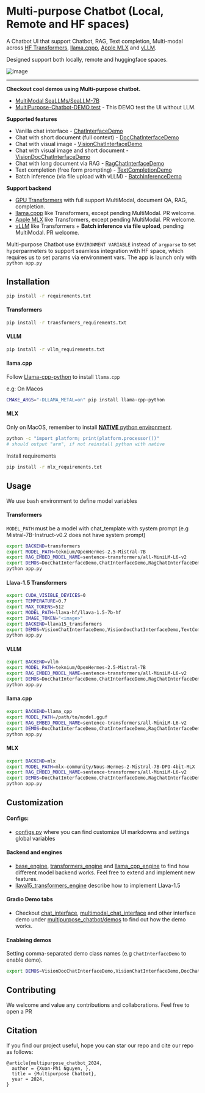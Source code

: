 # Multi-purpose Chatbot (Local, Remote and HF spaces)

A Chatbot UI that support Chatbot, RAG, Text completion, Multi-modal across [HF Transformers](https://github.com/huggingface/transformers), [llama.cppp](https://github.com/ggerganov/llama.cpp), [Apple MLX](https://github.com/ml-explore/mlx) and [vLLM](https://github.com/vllm-project/vllm).

Designed support both locally, remote and huggingface spaces.

![image](assets/image_doc_rag.gif)

---

**Checkout cool demos using Multi-purpose chatbot.**
- [MultiModal SeaLLMs/SeaLLM-7B](https://huggingface.co/spaces/SeaLLMs/SeaLLM-7B)
- [MultiPurpose-Chatbot-DEMO test](https://huggingface.co/spaces/nxphi47/MultiPurpose-Chatbot-DEMO) - This DEMO test the UI without LLM.

**Supported features**
- Vanilla chat interface - [ChatInterfaceDemo](multipurpose_chatbot/demos/chat_interface.py)
- Chat with short document (full context) - [DocChatInterfaceDemo](multipurpose_chatbot/demos/multimodal_chat_interface.py)
- Chat with visual image - [VisionChatInterfaceDemo](multipurpose_chatbot/demos/multimodal_chat_interface.py)
- Chat with visual image and short document - [VisionDocChatInterfaceDemo](multipurpose_chatbot/demos/multimodal_chat_interface.py)
- Chat with long document via RAG - [RagChatInterfaceDemo](multipurpose_chatbot/demos/rag_chat_interface.py)
- Text completion (free form prompting) - [TextCompletionDemo](multipurpose_chatbot/demos/text_completion.py)
- Batch inference (via file upload with vLLM) - [BatchInferenceDemo](multipurpose_chatbot/demos/batch_inference.py)

**Support backend**
- [GPU Transformers](https://github.com/huggingface/transformers) with full support MultiModal, document QA, RAG, completion.
- [llama.cppp](https://github.com/ggerganov/llama.cpp) like Transformers, except pending MultiModal. PR welcome.
- [Apple MLX](https://github.com/ml-explore/mlx) like Transformers, except pending MultiModal. PR welcome.
- [vLLM](https://github.com/vllm-project/vllm) like Transformers + **Batch inference via file upload**, pending MultiModal. PR welcome.

Multi-purpose Chatbot use `ENVIRONMENT VARIABLE` instead of `argparse` to set hyperparmeters to support seamless integration with HF space, which requires us to set params via environment vars. The app is launch only with `python app.py`

## Installation

```bash
pip install -r requirements.txt
```

#### Transformers
```bash
pip install -r transformers_requirements.txt
```


#### VLLM
```bash
pip install -r vllm_requirements.txt
```


#### llama.cpp
Follow [Llama-cpp-python](https://llama-cpp-python.readthedocs.io/en/latest/#installation) to install `llama.cpp`

e.g: On Macos
```bash
CMAKE_ARGS="-DLLAMA_METAL=on" pip install llama-cpp-python
```


#### MLX

Only on MacOS, remember to install [**NATIVE** python environment](https://ml-explore.github.io/mlx/build/html/install.html).

```bash
python -c "import platform; print(platform.processor())"
# should output "arm", if not reinstall python with native
```

Install requirements
```bash
pip install -r mlx_requirements.txt
```


## Usage

We use bash environment to define model variables

#### Transformers

`MODEL_PATH` must be a model with chat_template with system prompt (e.g Mistral-7B-Instruct-v0.2 does not have system prompt)

```bash
export BACKEND=transformers
export MODEL_PATH=teknium/OpenHermes-2.5-Mistral-7B
export RAG_EMBED_MODEL_NAME=sentence-transformers/all-MiniLM-L6-v2
export DEMOS=DocChatInterfaceDemo,ChatInterfaceDemo,RagChatInterfaceDemo,TextCompletionDemo
python app.py
```

#### Llava-1.5 Transformers


```bash
export CUDA_VISIBLE_DEVICES=0
export TEMPERATURE=0.7
export MAX_TOKENS=512
export MODEL_PATH=llava-hf/llava-1.5-7b-hf
export IMAGE_TOKEN="<image>"
export BACKEND=llava15_transformers
export DEMOS=VisionChatInterfaceDemo,VisionDocChatInterfaceDemo,TextCompletionDemo
python app.py

```

#### VLLM

```bash
export BACKEND=vllm
export MODEL_PATH=teknium/OpenHermes-2.5-Mistral-7B
export RAG_EMBED_MODEL_NAME=sentence-transformers/all-MiniLM-L6-v2
export DEMOS=DocChatInterfaceDemo,ChatInterfaceDemo,RagChatInterfaceDemo,TextCompletionDemo
python app.py
```


#### llama.cpp

```bash
export BACKEND=llama_cpp
export MODEL_PATH=/path/to/model.gguf
export RAG_EMBED_MODEL_NAME=sentence-transformers/all-MiniLM-L6-v2
export DEMOS=DocChatInterfaceDemo,ChatInterfaceDemo,RagChatInterfaceDemo,TextCompletionDemo
python app.py
```


#### MLX

```bash
export BACKEND=mlx
export MODEL_PATH=mlx-community/Nous-Hermes-2-Mistral-7B-DPO-4bit-MLX
export RAG_EMBED_MODEL_NAME=sentence-transformers/all-MiniLM-L6-v2
export DEMOS=DocChatInterfaceDemo,ChatInterfaceDemo,RagChatInterfaceDemo,TextCompletionDemo
python app.py
```


## Customization

#### Configs:

* [configs.py](multipurpose_chatbot/configs.py) where you can find customize UI markdowns and settings global variables

#### Backend and engines
* [base_engine](multipurpose_chatbot/engines/base_engine.py),  [transformers_engine](multipurpose_chatbot/engines/transformers_engine.py) and [llama_cpp_engine](multipurpose_chatbot/engines/llama_cpp_engine.py) to find how different model backend works. Feel free to extend and implement new features.
* [llava15_transformers_engine](multipurpose_chatbot/engines/llava15_transformers_engine.py) describe how to implement Llava-1.5


#### Gradio Demo tabs
* Checkout [chat_interface](multipurpose_chatbot/demos/chat_interface.py), [multimodal_chat_interface](multipurpose_chatbot/demos/multimodal_chat_interface.py) and other interface demo under [multipurpose_chatbot/demos](multipurpose_chatbot/demos) to find out how the demo works.


#### Enableing demos

Setting comma-separated demo class names (e.g `ChatInterfaceDemo` to enable demo).

```bash
export DEMOS=VisionDocChatInterfaceDemo,VisionChatInterfaceDemo,DocChatInterfaceDemo,ChatInterfaceDemo,RagChatInterfaceDemo,TextCompletionDemo
```


## Contributing

We welcome and value any contributions and collaborations. Feel free to open a PR


## Citation

If you find our project useful, hope you can star our repo and cite our repo as follows:
```
@article{multipurpose_chatbot_2024,
  author = {Xuan-Phi Nguyen, },
  title = {Multipurpose Chatbot},
  year = 2024,
}
